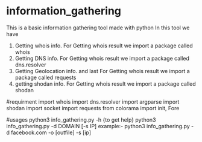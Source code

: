 # information_gathering
This is a basic information gathering tool made with python
In this tool we have
1. Getting whois info.
   For Getting whois result we import a package called whois
3. Getting DNS info.
    For Getting whois result we import a package called dns.resolver
5. Getting Geolocation info. and last
    For Getting whois result we import a package called requests
7. getting shodan info.
    For Getting whois result we import a package called shodan

#requirment
import whois
import dns.resolver
import argparse
import shodan
import socket
import requests
from colorama import init, Fore

#usages
python3 info_gathering.py -h {to get help}
python3 info_gathering.py -d DOMAIN [-s IP]
example:- python3 info_gathering.py -d facebook.com -o [outfile] -s [ip]





